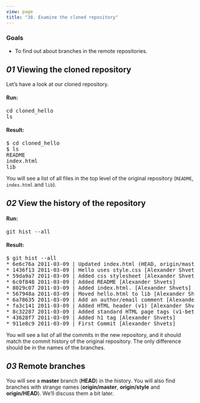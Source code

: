```yaml
---
view: page
title: "38. Examine the cloned repository"
---
```


<h3>Goals</h3>

<ul><li>To find out about branches in the remote repositories.</li></ul>

<h2><em>01</em> Viewing the cloned repository</h2>

<p>Let&#8217;s have a look at our cloned repository.</p>

<h4 class="h4-pre">Run:</h4>

<pre class="instructions">cd cloned_hello
ls</pre>

<h4 class="h4-pre">Result:</h4>

<pre class="sample">$ cd cloned_hello
$ ls
README
index.html
lib</pre>

<p>You will see a list of all files in the top level of the original repository (<code>README</code>, <code>index.html</code> and <code>lib</code>).</p>

<h2><em>02</em> View the history of the repository</h2>

<h4 class="h4-pre">Run:</h4>
<pre class="instructions">git hist --all</pre>
<h4 class="h4-pre">Result:</h4>
<pre class="sample">$ git hist --all
* 6e6c76a 2011-03-09 | Updated index.html (HEAD, origin/master, origin/style, origin/HEAD, master) [Alexander Shvets]
* 1436f13 2011-03-09 | Hello uses style.css [Alexander Shvets]
* 59da9a7 2011-03-09 | Added css stylesheet [Alexander Shvets]
* 6c0f848 2011-03-09 | Added README [Alexander Shvets]
* 8029c07 2011-03-09 | Added index.html. [Alexander Shvets]
* 567948a 2011-03-09 | Moved hello.html to lib [Alexander Shvets]
* 6a78635 2011-03-09 | Add an author/email comment [Alexander Shvets]
* fa3c141 2011-03-09 | Added HTML header (v1) [Alexander Shvets]
* 8c32287 2011-03-09 | Added standard HTML page tags (v1-beta) [Alexander Shvets]
* 43628f7 2011-03-09 | Added h1 tag [Alexander Shvets]
* 911e8c9 2011-03-09 | First Commit [Alexander Shvets]</pre>

<p>You will see a list of all the commits in the new repository, and it should match the commit history of the original repository. The only difference should be in the names of the branches.</p>

<h2><em>03</em> Remote branches</h2>

<p>You will see a <strong>master</strong> branch (<strong><span class="caps">HEAD</span></strong>) in the history.  You will also find branches with strange names (<strong>origin/master</strong>, <strong>origin/style</strong> and <strong>origin/<span class="caps">HEAD</span></strong>).  We&#8217;ll discuss them a bit later.</p>